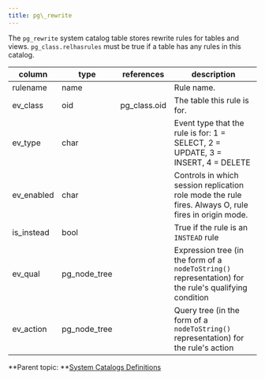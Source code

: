 ```yaml
---
title: pg\_rewrite 
---
```


The `pg_rewrite` system catalog table stores rewrite rules for tables and views. `pg_class.relhasrules` must be true if a table has any rules in this catalog.

|column|type|references|description|
|------|----|----------|-----------|
|rulename|name||Rule name.|
|ev\_class|oid|pg\_class.oid|The table this rule is for.|
|ev\_type|char||Event type that the rule is for: 1 = SELECT, 2 = UPDATE, 3 = INSERT, 4 = DELETE|
|ev\_enabled|char||Controls in which session replication role mode the rule fires. Always O, rule fires in origin mode.|
|is\_instead|bool||True if the rule is an `INSTEAD` rule|
|ev\_qual|pg\_node\_tree||Expression tree \(in the form of a `nodeToString()` representation\) for the rule's qualifying condition|
|ev\_action|pg\_node\_tree||Query tree \(in the form of a `nodeToString()` representation\) for the rule's action|

**Parent topic: **[System Catalogs Definitions](../system_catalogs/catalog_ref-html.html)


